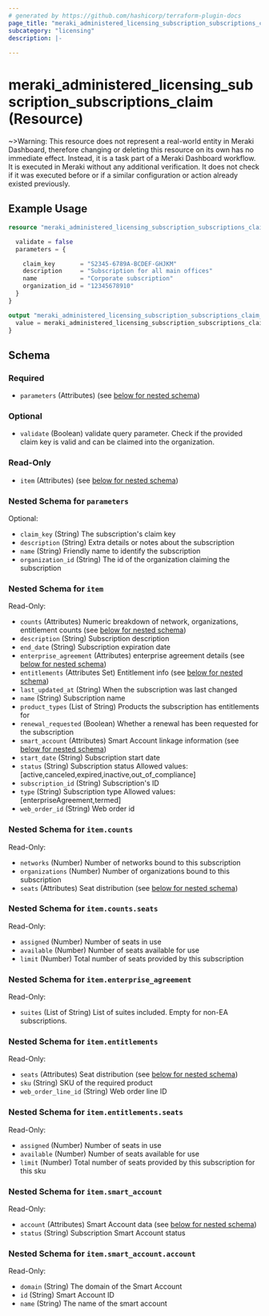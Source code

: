 ```yaml
---
# generated by https://github.com/hashicorp/terraform-plugin-docs
page_title: "meraki_administered_licensing_subscription_subscriptions_claim Resource - terraform-provider-meraki"
subcategory: "licensing"
description: |-
  
---
```


# meraki_administered_licensing_subscription_subscriptions_claim (Resource)





~>Warning: This resource does not represent a real-world entity in Meraki Dashboard, therefore changing or deleting this resource on its own has no immediate effect. Instead, it is a task part of a Meraki Dashboard workflow. It is executed in Meraki without any additional verification. It does not check if it was executed before or if a similar configuration or action 
already existed previously.


## Example Usage

```terraform
resource "meraki_administered_licensing_subscription_subscriptions_claim" "example" {

  validate = false
  parameters = {

    claim_key       = "S2345-6789A-BCDEF-GHJKM"
    description     = "Subscription for all main offices"
    name            = "Corporate subscription"
    organization_id = "12345678910"
  }
}

output "meraki_administered_licensing_subscription_subscriptions_claim_example" {
  value = meraki_administered_licensing_subscription_subscriptions_claim.example
}
```

<!-- schema generated by tfplugindocs -->
## Schema

### Required

- `parameters` (Attributes) (see [below for nested schema](#nestedatt--parameters))

### Optional

- `validate` (Boolean) validate query parameter. Check if the provided claim key is valid and can be claimed into the organization.

### Read-Only

- `item` (Attributes) (see [below for nested schema](#nestedatt--item))

<a id="nestedatt--parameters"></a>
### Nested Schema for `parameters`

Optional:

- `claim_key` (String) The subscription's claim key
- `description` (String) Extra details or notes about the subscription
- `name` (String) Friendly name to identify the subscription
- `organization_id` (String) The id of the organization claiming the subscription


<a id="nestedatt--item"></a>
### Nested Schema for `item`

Read-Only:

- `counts` (Attributes) Numeric breakdown of network, organizations, entitlement counts (see [below for nested schema](#nestedatt--item--counts))
- `description` (String) Subscription description
- `end_date` (String) Subscription expiration date
- `enterprise_agreement` (Attributes) enterprise agreement details (see [below for nested schema](#nestedatt--item--enterprise_agreement))
- `entitlements` (Attributes Set) Entitlement info (see [below for nested schema](#nestedatt--item--entitlements))
- `last_updated_at` (String) When the subscription was last changed
- `name` (String) Subscription name
- `product_types` (List of String) Products the subscription has entitlements for
- `renewal_requested` (Boolean) Whether a renewal has been requested for the subscription
- `smart_account` (Attributes) Smart Account linkage information (see [below for nested schema](#nestedatt--item--smart_account))
- `start_date` (String) Subscription start date
- `status` (String) Subscription status
                                          Allowed values: [active,canceled,expired,inactive,out_of_compliance]
- `subscription_id` (String) Subscription's ID
- `type` (String) Subscription type
                                          Allowed values: [enterpriseAgreement,termed]
- `web_order_id` (String) Web order id

<a id="nestedatt--item--counts"></a>
### Nested Schema for `item.counts`

Read-Only:

- `networks` (Number) Number of networks bound to this subscription
- `organizations` (Number) Number of organizations bound to this subscription
- `seats` (Attributes) Seat distribution (see [below for nested schema](#nestedatt--item--counts--seats))

<a id="nestedatt--item--counts--seats"></a>
### Nested Schema for `item.counts.seats`

Read-Only:

- `assigned` (Number) Number of seats in use
- `available` (Number) Number of seats available for use
- `limit` (Number) Total number of seats provided by this subscription



<a id="nestedatt--item--enterprise_agreement"></a>
### Nested Schema for `item.enterprise_agreement`

Read-Only:

- `suites` (List of String) List of suites included. Empty for non-EA subscriptions.


<a id="nestedatt--item--entitlements"></a>
### Nested Schema for `item.entitlements`

Read-Only:

- `seats` (Attributes) Seat distribution (see [below for nested schema](#nestedatt--item--entitlements--seats))
- `sku` (String) SKU of the required product
- `web_order_line_id` (String) Web order line ID

<a id="nestedatt--item--entitlements--seats"></a>
### Nested Schema for `item.entitlements.seats`

Read-Only:

- `assigned` (Number) Number of seats in use
- `available` (Number) Number of seats available for use
- `limit` (Number) Total number of seats provided by this subscription for this sku



<a id="nestedatt--item--smart_account"></a>
### Nested Schema for `item.smart_account`

Read-Only:

- `account` (Attributes) Smart Account data (see [below for nested schema](#nestedatt--item--smart_account--account))
- `status` (String) Subscription Smart Account status

<a id="nestedatt--item--smart_account--account"></a>
### Nested Schema for `item.smart_account.account`

Read-Only:

- `domain` (String) The domain of the Smart Account
- `id` (String) Smart Account ID
- `name` (String) The name of the smart account
